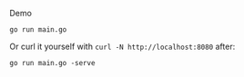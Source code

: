 Demo
```
go run main.go
```

Or curl it yourself with `curl -N http://localhost:8080` after:
```
go run main.go -serve
```
